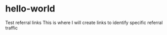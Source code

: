 # hello-world
Test referral links
This is where I will create links to identify specific referral traffic

